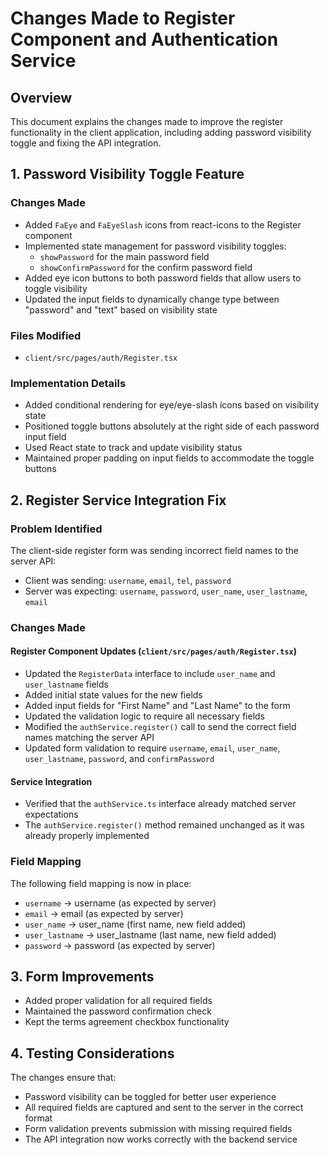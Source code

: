 # Changes Made to Register Component and Authentication Service

## Overview
This document explains the changes made to improve the register functionality in the client application, including adding password visibility toggle and fixing the API integration.

## 1. Password Visibility Toggle Feature

### Changes Made
- Added `FaEye` and `FaEyeSlash` icons from react-icons to the Register component
- Implemented state management for password visibility toggles:
  - `showPassword` for the main password field
  - `showConfirmPassword` for the confirm password field
- Added eye icon buttons to both password fields that allow users to toggle visibility
- Updated the input fields to dynamically change type between "password" and "text" based on visibility state

### Files Modified
- `client/src/pages/auth/Register.tsx`

### Implementation Details
- Added conditional rendering for eye/eye-slash icons based on visibility state
- Positioned toggle buttons absolutely at the right side of each password input field
- Used React state to track and update visibility status
- Maintained proper padding on input fields to accommodate the toggle buttons

## 2. Register Service Integration Fix

### Problem Identified
The client-side register form was sending incorrect field names to the server API:
- Client was sending: `username`, `email`, `tel`, `password`
- Server was expecting: `username`, `password`, `user_name`, `user_lastname`, `email`

### Changes Made
#### Register Component Updates (`client/src/pages/auth/Register.tsx`)
- Updated the `RegisterData` interface to include `user_name` and `user_lastname` fields
- Added initial state values for the new fields
- Added input fields for "First Name" and "Last Name" to the form
- Updated the validation logic to require all necessary fields
- Modified the `authService.register()` call to send the correct field names matching the server API
- Updated form validation to require `username`, `email`, `user_name`, `user_lastname`, `password`, and `confirmPassword`

#### Service Integration
- Verified that the `authService.ts` interface already matched server expectations
- The `authService.register()` method remained unchanged as it was already properly implemented

### Field Mapping
The following field mapping is now in place:
- `username` → username (as expected by server)
- `email` → email (as expected by server)
- `user_name` → user_name (first name, new field added)
- `user_lastname` → user_lastname (last name, new field added)
- `password` → password (as expected by server)

## 3. Form Improvements
- Added proper validation for all required fields
- Maintained the password confirmation check
- Kept the terms agreement checkbox functionality

## 4. Testing Considerations
The changes ensure that:
- Password visibility can be toggled for better user experience
- All required fields are captured and sent to the server in the correct format
- Form validation prevents submission with missing required fields
- The API integration now works correctly with the backend service